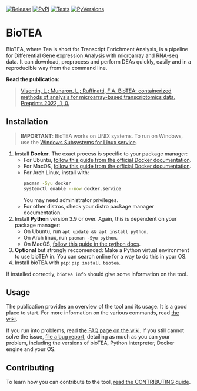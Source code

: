 [![Release](https://img.shields.io/github/v/release/CMA-Lab/bioTEA?style=flat-square)](https://github.com/CMA-Lab/bioTEA/releases)
[![PyPi](https://img.shields.io/pypi/v/biotea?style=flat-square)](https://pypi.org/project/bioTEA/)
[![Tests](https://img.shields.io/github/workflow/status/CMA-Lab/bioTEA/Tests?label=Tests&style=flat-square)](https://github.com/CMA-Lab/bioTEA/blob/main/CONTRIBUTING.md)
[![PyVersions](https://img.shields.io/pypi/pyversions/biotea?style=flat-square)](https://www.python.org/)

# BioTEA
BioTEA, where Tea is short for Transcript Enrichment Analysis, is a pipeline for Differential Gene expression Analysis with microarray and RNA-seq data.
It can download, preprocess and perform DEAs quickly, easily and in a reproducible way from the command line.

**Read the publication:**
> [Visentin, L.; Munaron, L.; Ruffinatti, F.A. BioTEA: containerized methods of analysis for microarray-based transcriptomics data. Preprints 2022, 1, 0.](https://doi.org/10.1101/2022.05.26.493502)

## Installation

> **IMPORTANT**: BioTEA works on UNIX systems. To run on Windows, use the [Windows Subsystems for Linux service](https://docs.microsoft.com/en-us/windows/wsl/install).

1. Install **Docker**. The exact process is specific to your package manager:
   - For Ubuntu, [follow this guide from the official Docker documentation](https://docs.docker.com/engine/install/ubuntu/).
   - For MacOS, [follow this guide from the official Docker documentation](https://docs.docker.com/desktop/mac/install/).
   - For Arch Linux, install with:
     ```zsh
     pacman -Syu docker
     systemctl enable --now docker.service
     ```
     You may need administrator privileges.
   - For other distros, check your distro package manager documentation.
2. Install **Python** version 3.9 or over. Again, this is dependent on your package manager:
   - On Ubuntu, run `apt update && apt install python`.
   - On Arch linux, run `pacman -Syu python`.
   - On MacOS, [follow this guide in the python docs](https://docs.python-guide.org/starting/install3/osx/).
3. **Optional** but strongly reccomended: Make a Python virtual environment to use bioTEA in. You can search online for a way to do this in your OS.
4. Install bioTEA with `pip`: `pip install biotea`.

If installed correctly, `biotea info` should give some information on the tool.

## Usage
The publication provides an overview of the tool and its usage. It is a good place to start. For more information on the various commands, read [the wiki](https://github.com/CMA-Lab/bioTEA/wiki).

If you run into problems, read [the FAQ page on the wiki](https://github.com/CMA-Lab/bioTEA/wiki/Frequently-Asked-Questions). If you still cannot solve the issue, [file a bug report](https://github.com/CMA-Lab/bioTEA/issues/new?assignees=&labels=bug&template=bug_report.md&title=%5BBUG%5D+), detailing as much as you can your problem, including the versions of bioTEA, Python interpreter, Docker engine and your OS.

## Contributing
To learn how you can contribute to the tool, [read the CONTRIBUTING guide](https://github.com/CMA-Lab/bioTEA/blob/main/CONTRIBUTING.md).
